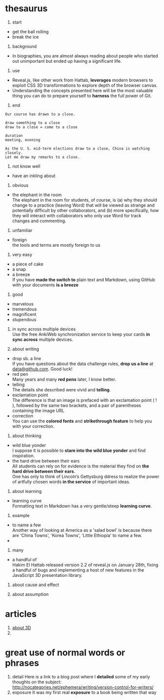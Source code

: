 # thesaurus
1. start
 * get the ball rolling  
 * break the ice

1. background
 * In biographies, you are almost always reading about people who started out unimportant but ended up having a significant life.

1. use
 * Reveal.js, like other work from Hattab, **leverages** modern browsers to exploit CSS 3D transformations to explore depth of the browser canvas.
 * Understanding the concepts presented here will be the most valuable thing you can do to prepare yourself to **harness** the full power of Git.


1. end  
```
Our course has drawn to a close.  

draw something to a close
draw to a close = come to a close  

duration
meeting, evening  

As the U. S. mid-term elections draw to a close, China is watching closely.
Let me draw my remarks to a close.  
```
1. not know well 
 * have an inkling about 

1. obvious
 * the elephant in the room  
The elephant in the room for students, of course, is (a) why they should change to a practice (leaving Word) that will be viewed as strange and potentially difficult by other collaborators, and (b) more specifically, how they will interact with collaborators who only use Word for track changes and commenting.  

1. unfamiliar
 * foreign    
the tools and terms are mostly foreign to us  

1. very easy  
 * a piece of cake
 * a snap
 * a breeze    
If you have **made the switch to** plain text and Markdown, using GitHub with your documents **is a breeze**  

1. good
 * marvelous
 * tremendous
 * magnificent
 * stupendous  

1. in sync across multiple devices    
Use the free AnkiWeb synchronization service to keep your cards **in sync across** multiple devices.   

1. about writing   
  * drop sb. a line   
  If you have questions about the data challenge rules, **drop us a line** at data@github.com. Good luck!   
  * red pen  
  Many years and many **red pens** later, I know better.  
  * telling    
  The details she described were vivid and **telling**.    
  * exclamation point  
  The difference is that an image is prefaced with an exclamation point ( ! ), followed by the same two brackets, and a pair of parentheses containing the image URL    
  * correction  
  You can use the **colored fonts** and **strikethrough feature** to help you with your correction.

1. about thinking  
  * wild blue yonder  
  I suppose it is possible to **stare into the wild blue yonder** and find inspiration.  
  * the hard drive between their ears    
  All students can rely on for evidence is the material they find on **the hard drive between their ears**.    
  One has only to think of Lincoln’s Gettysburg ddress to realize the power of artfully chosen words **in the service** of important ideas.    

1. about learning   
  * learning curve  
  Formatting text in Markdown has a very gentle/steep **learning curve**.   

1. example
  * to name a few  
  Another way of looking at America as a 'salad bowl' is because there are 'China Towns', 'Korea Towns', 'Little Ethiopia' to name a few. 
  * 

1. many  
  * a handful of  
    Hakim El Hattab released version 2.2 of reveal.js on January 28th, fixing a handful of bugs and implementing a host of new features in the JavaScript 3D presentation library.

1. about cause and effect  
  
1. about assumption  

# articles
1. [about 3D](http://www.infoq.com/news/2013/02/reveal.js-2.2)
2. 

# great use of normal words or phrases
1. detail
   Here is a link to a blog post where I **detailed** some of my early thoughts on the subject: http://nocategories.net/ephemera/writing/version-control-for-writers/
1. exposure
   It was my first real **exposure** to a book being written that way

